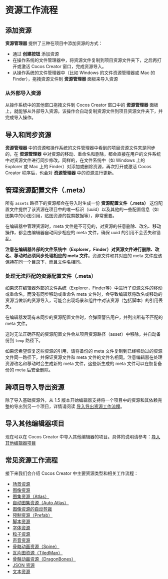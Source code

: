 # 资源工作流程

## 添加资源

**资源管理器** 提供了三种在项目中添加资源的方式：

- 通过 **创建按钮** 添加资源
- 在操作系统的文件管理器中，将资源文件复制到项目资源文件夹下，之后再打开或激活 Cocos Creator 窗口，完成资源导入。
- 从操作系统的文件管理器中（比如 Windows 的文件资源管理器或 Mac 的 Finder），拖拽资源文件到 **资源管理器** 面板来导入资源

### 从外部导入资源

从操作系统中的其他窗口拖拽文件到 Cocos Creator 窗口中的 **资源管理器** 面板上，就能够从外部导入资源。该操作会自动复制资源文件到项目资源文件夹下，并完成导入操作。

## 导入和同步资源

**资源管理器** 中的资源和操作系统的文件管理器中看到的项目资源文件夹是同步的，在 **资源管理器** 中对资源的移动、重命名和删除，都会直接在用户的文件系统中对资源文件进行同步修改。同样的，在文件系统中（如 Windows 上的 Explorer 或 Mac 上的 Finder）对添加或删除资源，再次打开或激活 Cocos Creator 程序后，也会对 **资源管理器** 中的资源进行更新。

## 管理资源配置文件（.meta）

所有 `assets` 路径下的资源都会在导入时生成一份 **资源配置文件（.meta）** 这份配置文件提供了该资源在项目中的唯一标识（uuid）以及其他的一些配置信息（如图集中的小图引用，贴图资源的裁剪数据等），非常重要。

在编辑器中管理资源时，meta 文件是不可见的，对资源的任意删除、改名、移动操作，都会由编辑器自动同步相应的 meta 文件，确保 uuid 的引用不会丢失和错乱。

**注意在编辑器外部的文件系统中（Explorer，Finder）对资源文件进行删除、改名、移动时必须同步处理相应的 meta 文件**。资源文件和其对应的 meta 文件应该保持在同一个目录下，而且文件名相同。

### 处理无法匹配的资源配置文件（.meta）

如果您在编辑器外部的文件系统（Explorer，Finder等）中进行了资源文件的移动或重命名，而没有同步移动或重命名 meta 文件时，会导致编辑器将改名或移动的资源当做新的资源导入，可能会出现场景和组件中对该资源（包括脚本）的引用丢失。

在编辑器发现有未同步的资源配置文件时，会弹窗警告用户，并列出所有不匹配的 meta 文件。

这时无法正确匹配的资源配置文件会从项目资源路径（asset）中移除，并自动备份到 `temp` 路径下。

如果您希望恢复这些资源的引用，请将备份的 meta 文件复制到已经移动过的资源文件同一路径下，并保证资源文件和 meta 文件的文件名相同。注意编辑器在处理资源改名和移动时会生成新的 meta 文件，这些新生成的 meta 文件可以在恢复备份的 meta 后安全删除。

## 跨项目导入导出资源

除了导入基础资源外，从 1.5 版本开始编辑器支持将一个项目中的资源和其依赖完整的导出到另一个项目，详情请阅读 [导入导出资源工作流程](import-export.md)。

## 导入其他编辑器项目

现在可以在 Cocos Creator 中导入其他编辑器的项目。具体的说明请参考：[导入其他编辑器项目](project-import.md)

## 常见资源工作流程

接下来我们会介绍 Cocos Creator 中主要资源类型和相关工作流程：

- [场景资源](scene-managing.md)
- [图像资源](sprite.md)
- [图集资源（Atlas）](atlas.md)
- [自动图集资源（Auto Atlas）](auto-atlas.md)
- [图像资源的自动剪裁](trim.md)
- [预制资源（Prefab）](prefab.md)
- [脚本资源](script.md)
- [字体资源](font.md)
- [粒子资源](particle.md)
- [声音资源](audio-asset.md)
- [骨骼动画资源（Spine）](spine.md)
- [瓦片图资源（TiledMap）](tiledmap.md)
- [骨骼动画资源（DragonBones）](dragonbones.md)
- [JSON 资源](json.md)
- [文本资源](text.md)
